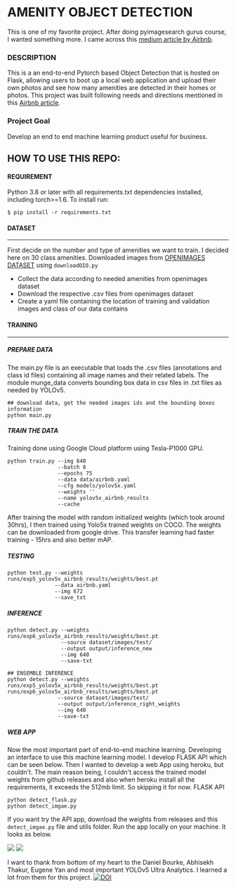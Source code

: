 # AMENITY OBJECT DETECTION
This is one of my favorite project. After doing pyimagesearch gurus course, I wanted something more. 
I came across this [medium article by Airbnb](https://medium.com/airbnb-engineering/amenity-detection-and-beyond-new-frontiers-of-computer-vision-at-airbnb-144a4441b72e). 

### DESCRIPTION
This is a an end-to-end Pytorch based Object Detection that is hosted on Flask, allowing users to boot up a local web application and upload their own photos and see how many amenities are detected in their homes or photos. This project was built following needs and directions mentioned in this [Airbnb article](https://medium.com/airbnb-engineering/amenity-detection-and-beyond-new-frontiers-of-computer-vision-at-airbnb-144a4441b72e). 


### Project Goal
Develop an end to end machine learning product useful for business. 

## HOW TO USE THIS REPO:

#### REQUIREMENT
Python 3.8 or later with all requirements.txt dependencies installed, including torch>=1.6. To install run:

```$ pip install -r requirements.txt```



#### DATASET
- - - - - - -
First decide on the number and type of amenities we want to train. 
I decided here on 30 class amenities.
Downloaded images from [OPENIMAGES DATASET](https://storage.googleapis.com/openimages/web/index.html) using ```downloadOIO.py```
  * Collect the data according to needed amenities from openimages dataset
  * Download the respective .csv files from openimages dataset
  * Create a yaml file containing the location of training and validation images and class of our data contains

#### TRAINING 
- - - - - - -
##### PREPARE DATA
The main.py file is an executable that loads the .csv files (annotations and class id files) containing all image names and their related labels. The module munge_data converts bounding box data in csv files in .txt files as needed by YOLOv5. 
```
## download data, get the needed images ids and the bounding boxes information
python main.py
```
##### TRAIN THE DATA
Training done using Google Cloud platform using Tesla-P1000 GPU.
```
python train.py --img 640 
                --batch 8 
                --epochs 75 
                --data data/airbnb.yaml 
                --cfg models/yolov5x.yaml 
                --weights '' 
                --name yolov5x_airbnb_results 
                --cache
```
After training the model with random initialized weights (which took around 30hrs), I then trained using Yolo5x trained weights on COCO. The weights can be downloaded from google drive. This transfer learning had faster training - 15hrs and also better mAP.

##### TESTING
```
python test.py --weights runs/exp5_yolov5x_airbnb_results/weights/best.pt 
               --data airbnb.yaml 
               --img 672
               --save_txt
```

##### INFERENCE
```
python detect.py --weights runs/exp6_yolov5x_airbnb_results/weights/best.pt 
                 --source dataset/images/test/ 
                 --output output/inference_new 
                 --img 640 
                 --save-txt

## ENSEMBLE INFERENCE               
python detect.py --weights runs/exp5_yolov5x_airbnb_results/weights/best.pt runs/exp6_yolov5x_airbnb_results/weights/best.pt 
                --source dataset/images/test/ 
                --output output/inference_right_weights 
                --img 640 
                --save-txt

```

##### WEB APP
Now the most important part of end-to-end machine learning. Developing an interface to use this machine learning model. I develop FLASK API which can be seen below.
Then I wanted to develop a web App using heroku, but couldn't. The main reason being, I couldn't access the trained model weights from github releases and also when heroku install all the requirements, it exceeds the 512mb limit. So skipping it for now.
FLASK API
```
python detect_flask.py
python detect_imgae.py
```
If you want try the API app, download the weights from releases and this ```detect_imgae.py``` file and utils folder. Run the app locally on your machine. It looks as below.


<img src="test_images/webapp-1.png">

<img src="test_images/webapp-4.png">



I want to thank from bottom of my heart to the Daniel Bourke, Abhisekh Thakur, Eugene Yan and most important YOLOv5 Ultra Analytics. I learned a lot from them for this project.
[![DOI](https://zenodo.org/badge/DOI/10.5281/zenodo.3983579.svg)](https://doi.org/10.5281/zenodo.3983579)
